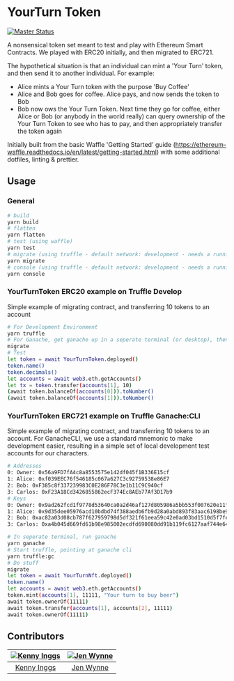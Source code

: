 # YourTurn Token

[![Master Status](https://github.com/kinggs/your-turn-contract/workflows/master/badge.svg)](https://github.com/kinggs/your-turn-contract/actions)

A nonsensical token set meant to test and play with Ethereum Smart Contracts. We played with ERC20 initially, and then migrated to ERC721.

The hypothetical situation is that an individual can mint a 'Your Turn' token, and then send it to another individual. For example:

- Alice mints a Your Turn token with the purpose 'Buy Coffee'
- Alice and Bob goes for coffee. Alice pays, and now sends the token to Bob
- Bob now ows the Your Turn Token. Next time they go for coffee, either Alice or Bob (or anybody in the world really) can query ownership of the Your Turn Token to see who has to pay, and then appropriately transfer the token again

Initially built from the basic Waffle 'Getting Started' guide (<https://ethereum-waffle.readthedocs.io/en/latest/getting-started.html>) with some additional dotfiles, linting & prettier.

## Usage

### General

```sh
# build
yarn build
# flatten
yarn flatten
# test (using waffle)
yarn test
# migrate (using truffle - default network: development - needs a running Ganache on 127.0.01.:7545)
yarn migrate
# console (using truffle - default network: development - needs a running Ganache on 127.0.01.:7545)
yarn console
```

### YourTurnToken ERC20 example on Truffle Develop

Simple example of migrating contract, and transferring 10 tokens to an account

```sh
# For Development Environment
yarn truffle
# For Ganache, get ganache up in a seperate terminal (or desktop), then run yarn truffle:gc or truffle:gd, e.g.
migrate
# Test
let token = await YourTurnToken.deployed()
token.name()
token.decimals()
let accounts = await web3.eth.getAccounts()
let tx = token.transfer(accounts[1], 10)
(await token.balanceOf(accounts[0])).toNumber()
(await token.balanceOf(accounts[1])).toNumber()
```

### YourTurnToken ERC721 example on Truffle Ganache:CLI

Simple example of migrating contract, and transferring 10 tokens to an account. For GanacheCLI, we use a standard mnemonic to make development easier, resulting in a simple set of local development test accounts for our characters.

```sh
# Addresses
0: Owner: 0x56a9FD7fA4c8a8553575e142df045f1B336E15cf
1: Alice: 0xf039EEC76f546185c067a627C3c92759538e86E7
2: Bob: 0xF385c8f337239983C0E286F78C3e1b11C9C940cf
3: Carlos: 0xF23A18Cd3426855862ecF374Ec8AEb77Af3D17b9
# Keys
0: Owner: 0x9ad262fcd1f9778d53640ca0a2d46af127d805986a5bb553f007620e11f8e027
1: Alice: 0x9d35dee05976acd10bdbd74f388aedb6fb9d28a0abd893f83aac6198be9a6a85
2: Bob: 0xac82a03d08cb787f627959798d5df321f61eea59c42e0ad03bd1510d5f7fe2da
3: Carlos: 0xa4b045d669fd61b98e985002ecdfd690080dd91b119fc6127aaf744e64a639ec
```

```sh
# In seperate terminal, run ganache
yarn ganache
# Start truffle, pointing at ganache cli
yarn truffle:gc
# Do stuff
migrate
let token = await YourTurnNft.deployed()
token.name()
let accounts = await web3.eth.getAccounts()
token.mint(accounts[1], 11111, "Your turn to buy beer")
await token.ownerOf(11111)
await token.transfer(accounts[1], accounts[2], 11111)
await token.ownerOf(11111)
```

## Contributors

| [![Kenny Inggs][kinggs_avatar]][kinggs_homepage] | [![Jen Wynne][jenwynne_avatar]][jenwynne_homepage] |
| :----------------------------------------------: | :------------------------------------------------: |
|          [Kenny Inggs][kinggs_homepage]          |           [Jen Wynne][jenwynne_homepage]           |

[kinggs_homepage]: https://github.com/kinggs
[kinggs_avatar]: https://github.com/kinggs.png?size=150
[jenwynne_homepage]: https://github.com/jenwynne
[jenwynne_avatar]: https://github.com/jenwynne.png?size=150
